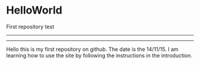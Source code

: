 # HelloWorld
First repository test

-------------------------
-------------------------

Hello this is my first repository on github. The date is the 14/11/15. I am learning how to use the site by following the instructions in the introduction.

